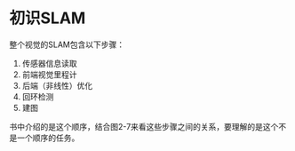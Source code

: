 # 初识SLAM

整个视觉的SLAM包含以下步骤：

1. 传感器信息读取
2. 前端视觉里程计
3. 后端（非线性）优化
4. 回环检测
5. 建图

书中介绍的是这个顺序，结合图2-7来看这些步骤之间的关系，要理解的是这个不是一个顺序的任务。

